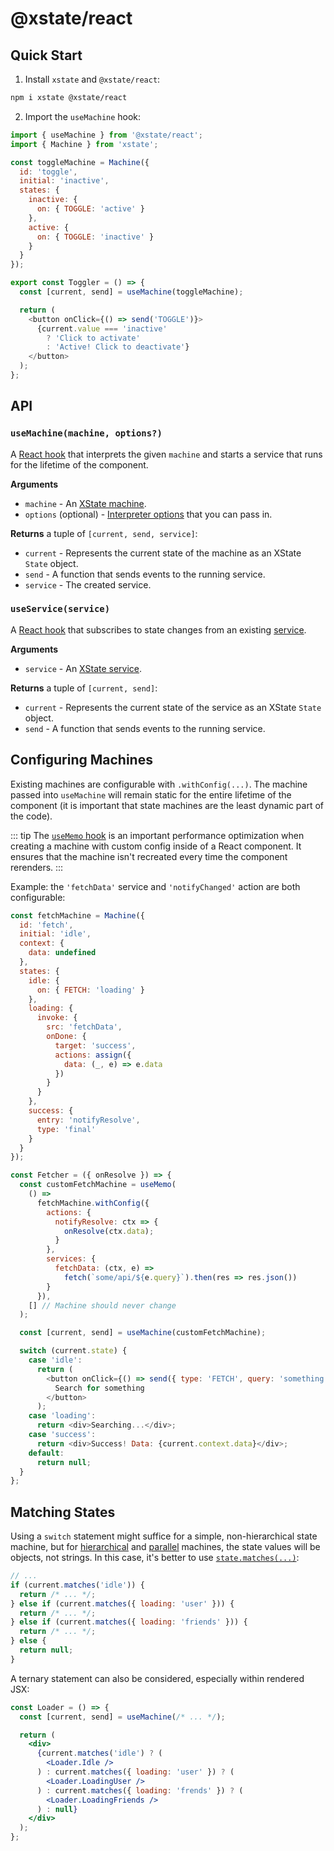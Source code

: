 # @xstate/react

## Quick Start

1. Install `xstate` and `@xstate/react`:

```bash
npm i xstate @xstate/react
```

2. Import the `useMachine` hook:

```js
import { useMachine } from '@xstate/react';
import { Machine } from 'xstate';

const toggleMachine = Machine({
  id: 'toggle',
  initial: 'inactive',
  states: {
    inactive: {
      on: { TOGGLE: 'active' }
    },
    active: {
      on: { TOGGLE: 'inactive' }
    }
  }
});

export const Toggler = () => {
  const [current, send] = useMachine(toggleMachine);

  return (
    <button onClick={() => send('TOGGLE')}>
      {current.value === 'inactive'
        ? 'Click to activate'
        : 'Active! Click to deactivate'}
    </button>
  );
};
```

## API

### `useMachine(machine, options?)`

A [React hook](https://reactjs.org/hooks) that interprets the given `machine` and starts a service that runs for the lifetime of the component.

**Arguments**

- `machine` - An [XState machine](https://xstate.js.org/docs/guides/machines.html).
- `options` (optional) - [Interpreter options](https://xstate.js.org/docs/guides/interpretation.html#options) that you can pass in.

**Returns** a tuple of `[current, send, service]`:

- `current` - Represents the current state of the machine as an XState `State` object.
- `send` - A function that sends events to the running service.
- `service` - The created service.

### `useService(service)`

A [React hook](https://reactjs.org/hooks) that subscribes to state changes from an existing [service](TODO).

**Arguments**

- `service` - An [XState service](https://xstate.js.org/docs/guides/communication.html).

**Returns** a tuple of `[current, send]`:

- `current` - Represents the current state of the service as an XState `State` object.
- `send` - A function that sends events to the running service.

## Configuring Machines

Existing machines are configurable with `.withConfig(...)`. The machine passed into `useMachine` will remain static for the entire lifetime of the component (it is important that state machines are the least dynamic part of the code).

::: tip
The [`useMemo` hook](TODO) is an important performance optimization when creating a machine with custom config inside of a React component. It ensures that the machine isn't recreated every time the component rerenders.
:::

Example: the `'fetchData'` service and `'notifyChanged'` action are both configurable:

```js
const fetchMachine = Machine({
  id: 'fetch',
  initial: 'idle',
  context: {
    data: undefined
  },
  states: {
    idle: {
      on: { FETCH: 'loading' }
    },
    loading: {
      invoke: {
        src: 'fetchData',
        onDone: {
          target: 'success',
          actions: assign({
            data: (_, e) => e.data
          })
        }
      }
    },
    success: {
      entry: 'notifyResolve',
      type: 'final'
    }
  }
});

const Fetcher = ({ onResolve }) => {
  const customFetchMachine = useMemo(
    () =>
      fetchMachine.withConfig({
        actions: {
          notifyResolve: ctx => {
            onResolve(ctx.data);
          }
        },
        services: {
          fetchData: (ctx, e) =>
            fetch(`some/api/${e.query}`).then(res => res.json())
        }
      }),
    [] // Machine should never change
  );

  const [current, send] = useMachine(customFetchMachine);

  switch (current.state) {
    case 'idle':
      return (
        <button onClick={() => send({ type: 'FETCH', query: 'something' })}>
          Search for something
        </button>
      );
    case 'loading':
      return <div>Searching...</div>;
    case 'success':
      return <div>Success! Data: {current.context.data}</div>;
    default:
      return null;
  }
};
```

## Matching States

Using a `switch` statement might suffice for a simple, non-hierarchical state machine, but for [hierarchical](https://xstate.js.org/docs/guides/hierarchical.html) and [parallel](https://xstate.js.org/docs/guides/parallel.html) machines, the state values will be objects, not strings. In this case, it's better to use [`state.matches(...)`](https://xstate.js.org/docs/guides/states.html#state-methods-and-getters):

```js
// ...
if (current.matches('idle')) {
  return /* ... */;
} else if (current.matches({ loading: 'user' })) {
  return /* ... */;
} else if (current.matches({ loading: 'friends' })) {
  return /* ... */;
} else {
  return null;
}
```

A ternary statement can also be considered, especially within rendered JSX:

```jsx
const Loader = () => {
  const [current, send] = useMachine(/* ... */);

  return (
    <div>
      {current.matches('idle') ? (
        <Loader.Idle />
      ) : current.matches({ loading: 'user' }) ? (
        <Loader.LoadingUser />
      ) : current.matches({ loading: 'frends' }) ? (
        <Loader.LoadingFriends />
      ) : null}
    </div>
  );
};
```
